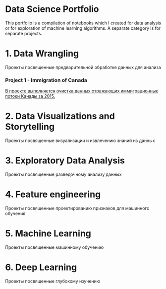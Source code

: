 # Data Science Portfolio


This portfolio is a compilation of notebooks which I created for data analysis or for exploration of machine learning algorithms. A separate category is for separate projects.

# 1. Data Wrangling
Проекты посвященные предварительной обработке данных для анализа 

### Project 1 - Immigration of Canada
[В проекте выполняется очистка данных отражающих иммиграционные потоки Канады за 2015.](https://github.com/rttrif/Trifonov.portfolio.github.io/tree/master/1.%20Data%20Wrangling/Project%201%20-%20Immigration%20of%20Canada)

# 2. Data Visualizations and Storytelling
Проекты посвященные визуализации и извлечению знаний из данных

# 3. Exploratory Data Analysis
Проекты посвященные разведочному анализу данных 

# 4. Feature engineering
Проекты посвященные проектированию признаков для машинного обучения 

# 5. Machine Learning
Проекты посвященные машинному обучению 

# 6. Deep Learning
Проекты посвященные глубокому изучению
